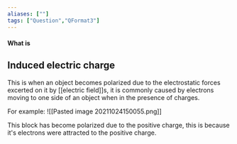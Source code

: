 ```yaml
---
aliases: [""]
tags: ["Question","QFormat3"]
---
```


#### What is
## Induced electric charge
This is when an object becomes polarized due to the electrostatic forces excerted on it by [[electric field]]s, it is commonly caused by electrons moving to one side of an object when in the presence of charges.

For example:
![[Pasted image 20211024150055.png]]

This block has become polarized due to the positive charge, this is because it's electrons were attracted to the positive charge.